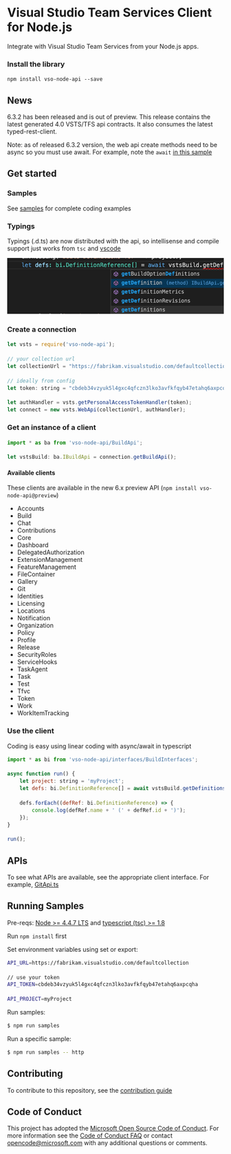 # Visual Studio Team Services Client for Node.js

Integrate with Visual Studio Team Services from your Node.js apps.

### Install the library
```
npm install vso-node-api --save
```

## News

6.3.2 has been released and is out of preview.  This release contains the latest generated 4.0 VSTS/TFS api contracts.  It also consumes the latest typed-rest-client.

Note: as of released 6.3.2 version, the web api create methods need to be async so you must use await.  For example, note the `await` [in this sample](https://github.com/Microsoft/vsts-node-api/blob/master/samples/build.ts#L11) 

## Get started

### Samples

See [samples](./samples) for complete coding examples

### Typings

Typings (.d.ts) are now distributed with the api, so intellisense and compile support just works from `tsc` and [vscode]()  

![Intellisense](docs/intellisense.png)  

### Create a connection
```javascript
let vsts = require('vso-node-api');

// your collection url
let collectionUrl = "https://fabrikam.visualstudio.com/defaultcollection";

// ideally from config
let token: string = "cbdeb34vzyuk5l4gxc4qfczn3lko3avfkfqyb47etahq6axpcqha"; 

let authHandler = vsts.getPersonalAccessTokenHandler(token); 
let connect = new vsts.WebApi(collectionUrl, authHandler);    
```

### Get an instance of a client

```javascript
import * as ba from 'vso-node-api/BuildApi';

let vstsBuild: ba.IBuildApi = connection.getBuildApi();
```

#### Available clients

These clients are available in the new 6.x preview API (`npm install vso-node-api@preview`)

* Accounts
* Build
* Chat
* Contributions
* Core
* Dashboard
* DelegatedAuthorization
* ExtensionManagement
* FeatureManagement
* FileContainer
* Gallery
* Git
* Identities
* Licensing
* Locations
* Notification
* Organization
* Policy
* Profile
* Release
* SecurityRoles
* ServiceHooks
* TaskAgent
* Task
* Test
* Tfvc
* Token
* Work
* WorkItemTracking

### Use the client
 
Coding is easy using linear coding with async/await in typescript

```javascript
import * as bi from 'vso-node-api/interfaces/BuildInterfaces';

async function run() {
    let project: string = 'myProject';
    let defs: bi.DefinitionReference[] = await vstsBuild.getDefinitions(project);

    defs.forEach((defRef: bi.DefinitionReference) => {
        console.log(defRef.name + ' (' + defRef.id + ')');
    });    
}

run();
```

## APIs

To see what APIs are available, see the appropriate client interface. For example, [GitApi.ts](https://github.com/Microsoft/vsts-node-api/blob/master/api/GitApi.ts)

## Running Samples

Pre-reqs: [Node >= 4.4.7 LTS](https://nodejs.org) and [typescript (tsc) >= 1.8](https://www.npmjs.com/package/typescript)  

Run `npm install` first

Set environment variables using set or export:

```bash
API_URL=https://fabrikam.visualstudio.com/defaultcollection  

// use your token
API_TOKEN=cbdeb34vzyuk5l4gxc4qfczn3lko3avfkfqyb47etahq6axpcqha  

API_PROJECT=myProject  
```

Run samples:  

```bash
$ npm run samples
```

Run a specific sample:

```bash
$ npm run samples -- http
```

## Contributing

To contribute to this repository, see the [contribution guide](./CONTRIBUTING.md)

## Code of Conduct

This project has adopted the [Microsoft Open Source Code of Conduct](https://opensource.microsoft.com/codeofconduct/). For more information see the [Code of Conduct FAQ](https://opensource.microsoft.com/codeofconduct/faq/) or contact [opencode@microsoft.com](mailto:opencode@microsoft.com) with any additional questions or comments.
